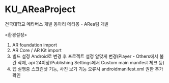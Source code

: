 # KU_AReaProject
 건국대학교 메타버스 개발 동아리 메타몽 - ARea팀 개발

<환경설정>

1. AR foundation import
2. AR Core / AR Kit import
3. 빌드 설정 Android로 변경 후 프로젝트 설정 알맞게 변경(Player - Others에서 불칸 삭제, api 24이상/Publishing Settings에서 Custom main manifest 체크 등)
4. 앱 실행중 스크린샷 기능, 사진 보기 기능 오류시 androidmanifest.xml 권한 추가 확인
